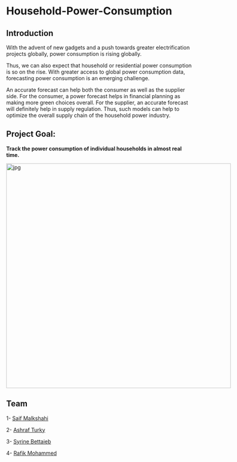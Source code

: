 # Household-Power-Consumption
## Introduction
With the advent of new gadgets and a push towards greater electrification projects globally, power consumption is rising globally. 

Thus, we can also expect that household or residential power consumption is so on the rise. With greater access to global power consumption data, forecasting power consumption is an emerging challenge.

An accurate forecast can help both the consumer as well as the supplier side. For the consumer, a power forecast helps in financial planning as making more green choices overall. For the supplier, an accurate forecast will definitely help in supply regulation. Thus, such models can help to optimize the overall supply chain of the household power industry.

## Project Goal:

<strong> Track the power consumption of individual households in almost real time. </strong>

<img align="center" alt="jpg" src="[https://raw.githubusercontent.com/saifalbaghdadi/saifalbaghdadi/development/img/predict.png](https://utilityanalytics.com/wp-content/uploads/2022/03/dreamstime_m_146637683-1536x1028.jpg)" width="600px" data-canonical- style="max-width: 250%">

## Team

1- [Saif Malkshahi](https://github.com/saifalbaghdadi)

2- [Ashraf Turky](https://github.com/turkyman75)

3- [Syrine Bettaieb](https://github.com/SyrineBettaieb)

4- [Rafik Mohammed](https://github.com/Rafik20012)

